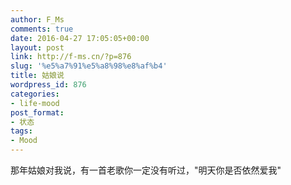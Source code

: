 ```yaml
---
author: F_Ms
comments: true
date: 2016-04-27 17:05:05+00:00
layout: post
link: http://f-ms.cn/?p=876
slug: '%e5%a7%91%e5%a8%98%e8%af%b4'
title: 姑娘说
wordpress_id: 876
categories:
- life-mood
post_format:
- 状态
tags:
- Mood
---
```


那年姑娘对我说，有一首老歌你一定没有听过，"明天你是否依然爱我"

